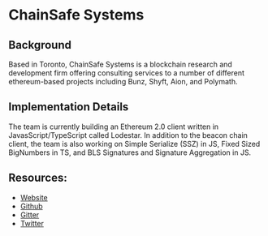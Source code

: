 # ChainSafe Systems

## Background

Based in Toronto, ChainSafe Systems is a blockchain research and development firm offering consulting services to a number of different ethereum-based projects including Bunz, Shyft, Aion, and Polymath.

## Implementation Details

The team is currently building an Ethereum 2.0 client written in JavasScript/TypeScript called Lodestar. In addition to the beacon chain client, the team is also working on Simple Serialize (SSZ) in JS, Fixed Sized BigNumbers in TS, and BLS Signatures and Signature Aggregation in JS. 

## Resources:
* [Website](https://chainsafe.io/)
* [Github](https://github.com/ChainSafeSystems/lodestar_chain)
* [Gitter](https://gitter.im/chainsafe/lodestar-chain)
* [Twitter](https://twitter.com/chainsafeth)
